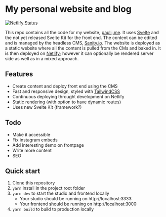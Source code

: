 # My personal website and blog

[![Netlify Status](https://api.netlify.com/api/v1/badges/a676f363-f650-480e-b573-8d1e104d2924/deploy-status)](https://app.netlify.com/sites/paullj/deploys)

This repo contains all the code for my website, [paullj.me](https://paullj.me). It uses [Svelte](https://svelte.dev) and the not yet released Svelte Kit for the front end. The content can be edited and is managed by the headless CMS, [Sanity.io](https://sanity.io). The website is deployed as a static website where all the content is pulled from the CMs and baked in. It is then deployed on [Netlify](netlify.com); however it can optionally be rendered server side as well as in a mixed approach.

## Features

- Create content and deploy front end using the CMS
- Fast and responsive design, styled with [TailwindCSS](https://tailwindcss.com)
- Continuous deploying throught development on Netlify
- Static rendering (with option to have dynamic routes)
- Uses new Svelte Kit (framework?)

## Todo

- Make it accessible
- Fix instagram embeds
- Add interesting demo on frontpage
- Write more content
- SEO

## Quick start

1. Clone this repository
2. `yarn` install in the project root folder
3. `yarn dev` to start the studio and frontend locally
   - Your studio should be running on http://localhost:3333
   - Your frontend should be running on http://localhost:3000
4. `yarn build` to build to production locally
